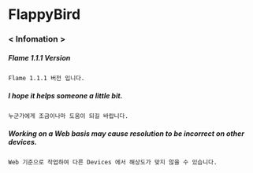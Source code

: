 # FlappyBird


### < Infomation >

##### Flame 1.1.1 Version 

`Flame 1.1.1 버전 입니다.`

##### I hope it helps someone a little bit.

`누군가에게 조금이나마 도움이 되길 바랍니다.`

##### Working on a Web basis may cause resolution to be incorrect on other devices.

`Web 기준으로 작업하여 다른 Devices 에서 해상도가 맞지 않을 수 있습니다.`

